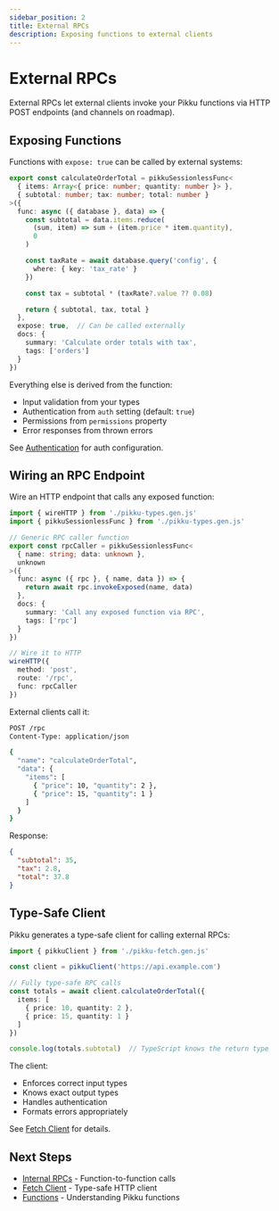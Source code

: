 ```yaml
---
sidebar_position: 2
title: External RPCs
description: Exposing functions to external clients
---
```


# External RPCs

External RPCs let external clients invoke your Pikku functions via HTTP POST endpoints (and channels on roadmap).

## Exposing Functions

Functions with `expose: true` can be called by external systems:

```typescript
export const calculateOrderTotal = pikkuSessionlessFunc<
  { items: Array<{ price: number; quantity: number }> },
  { subtotal: number; tax: number; total: number }
>({
  func: async ({ database }, data) => {
    const subtotal = data.items.reduce(
      (sum, item) => sum + (item.price * item.quantity),
      0
    )

    const taxRate = await database.query('config', {
      where: { key: 'tax_rate' }
    })

    const tax = subtotal * (taxRate?.value ?? 0.08)

    return { subtotal, tax, total }
  },
  expose: true,  // Can be called externally
  docs: {
    summary: 'Calculate order totals with tax',
    tags: ['orders']
  }
})
```

Everything else is derived from the function:
- Input validation from your types
- Authentication from `auth` setting (default: `true`)
- Permissions from `permissions` property
- Error responses from thrown errors

See [Authentication](../middleware.md) for auth configuration.

## Wiring an RPC Endpoint

Wire an HTTP endpoint that calls any exposed function:

```typescript
import { wireHTTP } from './pikku-types.gen.js'
import { pikkuSessionlessFunc } from './pikku-types.gen.js'

// Generic RPC caller function
export const rpcCaller = pikkuSessionlessFunc<
  { name: string; data: unknown },
  unknown
>({
  func: async ({ rpc }, { name, data }) => {
    return await rpc.invokeExposed(name, data)
  },
  docs: {
    summary: 'Call any exposed function via RPC',
    tags: ['rpc']
  }
})

// Wire it to HTTP
wireHTTP({
  method: 'post',
  route: '/rpc',
  func: rpcCaller
})
```

External clients call it:

```bash
POST /rpc
Content-Type: application/json

{
  "name": "calculateOrderTotal",
  "data": {
    "items": [
      { "price": 10, "quantity": 2 },
      { "price": 15, "quantity": 1 }
    ]
  }
}
```

Response:

```json
{
  "subtotal": 35,
  "tax": 2.8,
  "total": 37.8
}
```

## Type-Safe Client

Pikku generates a type-safe client for calling external RPCs:

```typescript
import { pikkuClient } from './pikku-fetch.gen.js'

const client = pikkuClient('https://api.example.com')

// Fully type-safe RPC calls
const totals = await client.calculateOrderTotal({
  items: [
    { price: 10, quantity: 2 },
    { price: 15, quantity: 1 }
  ]
})

console.log(totals.subtotal)  // TypeScript knows the return type
```

The client:
- Enforces correct input types
- Knows exact output types
- Handles authentication
- Formats errors appropriately

See [Fetch Client](../../http/fetch-client.md) for details.

## Next Steps

- [Internal RPCs](./internal.md) - Function-to-function calls
- [Fetch Client](../../http/fetch-client.md) - Type-safe HTTP client
- [Functions](../functions.md) - Understanding Pikku functions
